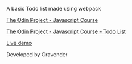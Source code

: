 A basic Todo list made using webpack


[The Odin Project - Javascript Course](https://www.theodinproject.com/courses/javascript)

[The Odin Project - Javascript Course - Todo List](https://www.theodinproject.com/lessons/node-path-javascript-todo-list)

[Live demo](https://gravender.github.io/todo-list/)

Developed by Gravender
